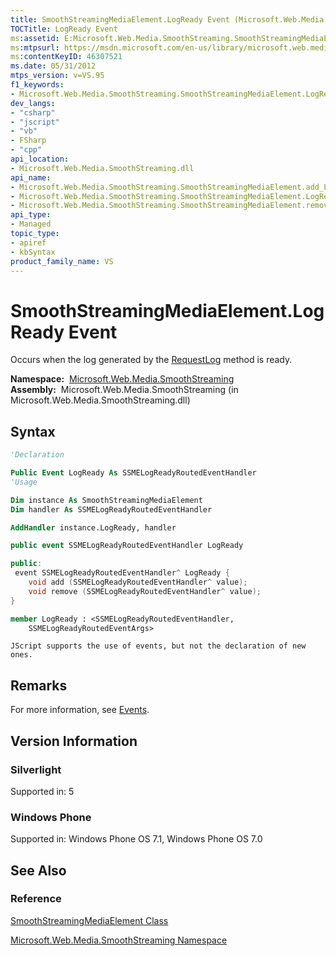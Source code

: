 ```yaml
---
title: SmoothStreamingMediaElement.LogReady Event (Microsoft.Web.Media.SmoothStreaming)
TOCTitle: LogReady Event
ms:assetid: E:Microsoft.Web.Media.SmoothStreaming.SmoothStreamingMediaElement.LogReady
ms:mtpsurl: https://msdn.microsoft.com/en-us/library/microsoft.web.media.smoothstreaming.smoothstreamingmediaelement.logready(v=VS.95)
ms:contentKeyID: 46307521
ms.date: 05/31/2012
mtps_version: v=VS.95
f1_keywords:
- Microsoft.Web.Media.SmoothStreaming.SmoothStreamingMediaElement.LogReady
dev_langs:
- "csharp"
- "jscript"
- "vb"
- FSharp
- "cpp"
api_location:
- Microsoft.Web.Media.SmoothStreaming.dll
api_name:
- Microsoft.Web.Media.SmoothStreaming.SmoothStreamingMediaElement.add_LogReady
- Microsoft.Web.Media.SmoothStreaming.SmoothStreamingMediaElement.LogReady
- Microsoft.Web.Media.SmoothStreaming.SmoothStreamingMediaElement.remove_LogReady
api_type:
- Managed
topic_type:
- apiref
- kbSyntax
product_family_name: VS
---
```


# SmoothStreamingMediaElement.LogReady Event

Occurs when the log generated by the [RequestLog](smoothstreamingmediaelement-requestlog-method-microsoft-web-media-smoothstreaming_1.md) method is ready.

**Namespace:**  [Microsoft.Web.Media.SmoothStreaming](microsoft-web-media-smoothstreaming-namespace_1.md)  
**Assembly:**  Microsoft.Web.Media.SmoothStreaming (in Microsoft.Web.Media.SmoothStreaming.dll)

## Syntax

```vb
'Declaration

Public Event LogReady As SSMELogReadyRoutedEventHandler
'Usage

Dim instance As SmoothStreamingMediaElement
Dim handler As SSMELogReadyRoutedEventHandler

AddHandler instance.LogReady, handler
```

```csharp
public event SSMELogReadyRoutedEventHandler LogReady
```

```cpp
public:
 event SSMELogReadyRoutedEventHandler^ LogReady {
    void add (SSMELogReadyRoutedEventHandler^ value);
    void remove (SSMELogReadyRoutedEventHandler^ value);
}
```

``` fsharp
member LogReady : <SSMELogReadyRoutedEventHandler,
    SSMELogReadyRoutedEventArgs>
```

```jscript
JScript supports the use of events, but not the declaration of new ones.
```

## Remarks

For more information, see [Events](events.md).

## Version Information

### Silverlight

Supported in: 5  

### Windows Phone

Supported in: Windows Phone OS 7.1, Windows Phone OS 7.0  

## See Also

### Reference

[SmoothStreamingMediaElement Class](smoothstreamingmediaelement-class-microsoft-web-media-smoothstreaming_1.md)

[Microsoft.Web.Media.SmoothStreaming Namespace](microsoft-web-media-smoothstreaming-namespace_1.md)

